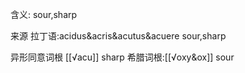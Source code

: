 含义:
sour,sharp

来源
拉丁语:acidus&acris&acutus&acuere sour,sharp

异形同意词根
[[√acu]] sharp
希腊词根:[[√oxy&ox]] sour